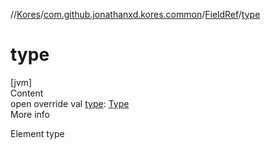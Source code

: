 //[Kores](../../index.md)/[com.github.jonathanxd.kores.common](../index.md)/[FieldRef](index.md)/[type](type.md)



# type  
[jvm]  
Content  
open override val [type](type.md): [Type](https://docs.oracle.com/javase/8/docs/api/java/lang/reflect/Type.html)  
More info  


Element type

  



